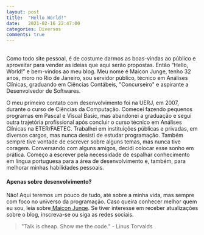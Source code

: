 ```yaml
---
layout: post
title:  "Hello World!"
date:   2021-02-16 22:47:00
categories: Diversos
comments: true
---
```

<br>
Como todo site pessoal, é de costume darmos as boas-vindas ao público e aproveitar para vender as ideias que aqui serão propostas. Então “Hello, World!” e bem-vindos ao meu blog. Meu nome é Maicon Junge, tenho 32 anos, moro no Rio de Janeiro, sou servidor público, técnico em Análises Clínicas, graduando em Ciências Contábeis, "Concurseiro" e aspirante a Desenvolvedor de Softwares.

O meu primeiro contato com desenvolvimento foi na UERJ, em 2007, durante o curso de Ciências da Computação. Comecei fazendo pequenos programas em Pascal e Visual Basic, mas abandonei a graduação e segui outra trajetória profissional após concluir o curso técnico em Análises Clínicas na ETER/FAETEC. Trabalhei em instituições públicas e privadas, em diversos cargos, mas nunca desisti de estudar programação. Também sempre tive vontade de escrever sobre alguns temas, mas nunca tive coragem. Conversando com alguns amigos, decidi colocar esse sonho em prática. Começo a escrever pela necessidade de espalhar conhecimento em língua portuguesa para a área de desenvolvimento e, também, para melhorar minhas habilidades pessoais. 

<h4>Apenas sobre desenvolvimento?</h4>

Não! Aqui teremos um pouco de tudo, até sobre a minha vida, mas sempre com foco no universo da programação. Caso queira conhecer melhor quem eu sou, leia sobre<a href="/sobre"> Maicon Junge</a>. Se tiver interesse em receber atualizações sobre o blog, inscreva-se ou siga as redes sociais.

> "Talk is cheap. Show me the code." - Linus Torvalds

<div id="fb-root"></div>
<script async defer crossorigin="anonymous" src="https://connect.facebook.net/pt_BR/sdk.js#xfbml=1&version=v10.0" nonce="xcyDK1XI"></script>
<div class="fb-comments" data-href="https://www.maiconjunge.com/diversos/2021/02/16/hello-world.html" data-width="700" data-numposts="5"></div>
